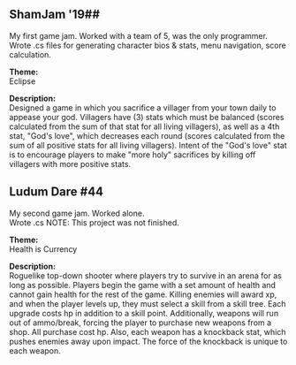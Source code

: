 ## ShamJam '19##

My first game jam. Worked with a team of 5, was the only programmer.</br>
Wrote .cs files for generating character bios & stats, menu navigation, score calculation.</br>

**Theme:**</br>
Eclipse </br>

**Description:**</br>
Designed a game in which you sacrifice a villager from your town daily to appease your god.
Villagers have (3) stats which must be balanced (scores calculated from the sum of that stat for all living villagers),
as well as a 4th stat, "God's love", which decreases each round (scores calculated from the sum of all positive stats for all living villagers).
Intent of the "God's love" stat is to encourage players to make "more holy" sacrifices
by killing off villagers with more positive stats.


## Ludum Dare #44 ##
My second game jam. Worked alone.</br>
Wrote .cs 
NOTE: This project was not finished.

**Theme:**</br>
Health is Currency</br>

**Description:**</br>
Roguelike top-down shooter where players try to survive in an arena for as long as possible.
Players begin the game with a set amount of health and cannot gain health for the rest of the game.
Killing enemies will award xp, and when the player levels up, they must select a skill from a skill tree.
Each upgrade costs hp in addition to a skill point.
Additionally, weapons will run out of ammo/break, forcing the player to purchase new weapons from a shop.
All purchase cost hp.
Also, each weapon has a knockback stat, which pushes enemies away upon impact. The force of the knockback is unique to each weapon.
